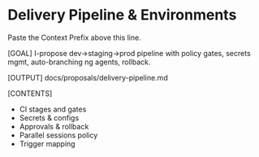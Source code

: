 # Delivery Pipeline & Environments

Paste the Context Prefix above this line.

[GOAL]
I-propose dev→staging→prod pipeline with policy gates, secrets mgmt, auto-branching ng agents, rollback.

[OUTPUT]
docs/proposals/delivery-pipeline.md

[CONTENTS]
- CI stages and gates
- Secrets & configs
- Approvals & rollback
- Parallel sessions policy
- Trigger mapping
